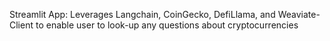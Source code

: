Streamlit App: Leverages Langchain, CoinGecko, DefiLlama, and Weaviate-Client to enable user to look-up any questions about cryptocurrencies
